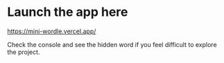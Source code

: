 # Launch the app here
  
  https://mini-wordle.vercel.app/

Check the console and see the hidden word if you feel difficult to explore the project.
